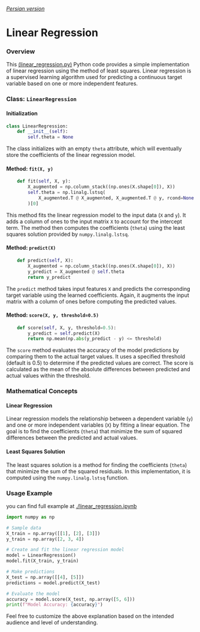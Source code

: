 [_Persian version_](./README_fa.md)

# Linear Regression

### Overview
This [\(linear_regression.py\)](./linear_regression.py) Python code provides a simple implementation of linear regression using the method of least squares. Linear regression is a supervised learning algorithm used for predicting a continuous target variable based on one or more independent features.

### Class: `LinearRegression`

#### Initialization
```python
class LinearRegression:
    def __init__(self):
        self.theta = None
```
The class initializes with an empty `theta` attribute, which will eventually store the coefficients of the linear regression model.

#### Method: `fit(X, y)`
```python
    def fit(self, X, y):
        X_augmented = np.column_stack((np.ones(X.shape[0]), X))
        self.theta = np.linalg.lstsq(
            X_augmented.T @ X_augmented, X_augmented.T @ y, rcond=None
        )[0]
```
This method fits the linear regression model to the input data (`X` and `y`). It adds a column of ones to the input matrix `X` to account for the intercept term. The method then computes the coefficients (`theta`) using the least squares solution provided by `numpy.linalg.lstsq`.

#### Method: `predict(X)`
```python
    def predict(self, X):
        X_augmented = np.column_stack((np.ones(X.shape[0]), X))
        y_predict = X_augmented @ self.theta
        return y_predict
```
The `predict` method takes input features `X` and predicts the corresponding target variable using the learned coefficients. Again, it augments the input matrix with a column of ones before computing the predicted values.

#### Method: `score(X, y, threshold=0.5)`
```python
    def score(self, X, y, threshold=0.5):
        y_predict = self.predict(X)
        return np.mean(np.abs(y_predict - y) <= threshold)
```
The `score` method evaluates the accuracy of the model predictions by comparing them to the actual target values. It uses a specified threshold (default is 0.5) to determine if the predicted values are correct. The score is calculated as the mean of the absolute differences between predicted and actual values within the threshold.

### Mathematical Concepts

#### Linear Regression
Linear regression models the relationship between a dependent variable (`y`) and one or more independent variables (`X`) by fitting a linear equation. The goal is to find the coefficients (`theta`) that minimize the sum of squared differences between the predicted and actual values.

#### Least Squares Solution
The least squares solution is a method for finding the coefficients (`theta`) that minimize the sum of the squared residuals. In this implementation, it is computed using the `numpy.linalg.lstsq` function.

### Usage Example

you can find full example at [./linear_regression.ipynb](./linear_regression.ipynb)


```python
import numpy as np

# Sample data
X_train = np.array([[1], [2], [3]])
y_train = np.array([2, 3, 4])

# Create and fit the linear regression model
model = LinearRegression()
model.fit(X_train, y_train)

# Make predictions
X_test = np.array([[4], [5]])
predictions = model.predict(X_test)

# Evaluate the model
accuracy = model.score(X_test, np.array([5, 6]))
print(f"Model Accuracy: {accuracy}")
```

Feel free to customize the above explanation based on the intended audience and level of understanding.
